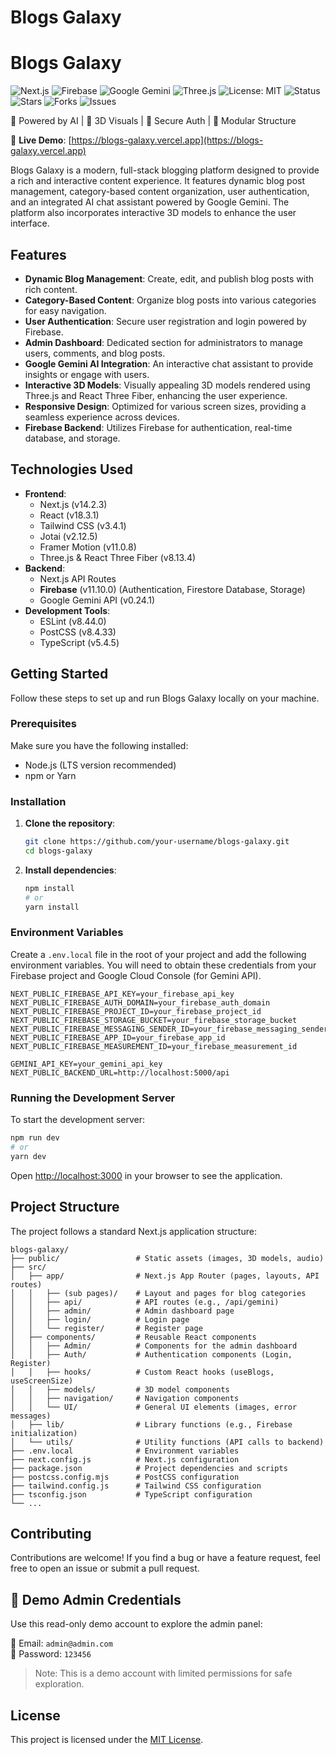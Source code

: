# Blogs Galaxy

# Blogs Galaxy

![Next.js](https://img.shields.io/badge/Next.js-13.4-blue)
![Firebase](https://img.shields.io/badge/Firebase-Backend-yellow)
![Google Gemini](https://img.shields.io/badge/Google%20Gemini-AI%20Assistant-red)
![Three.js](https://img.shields.io/badge/Three.js-3D%20Models-orange)
![License: MIT](https://img.shields.io/badge/License-MIT-green)
![Status](https://img.shields.io/badge/Status-Completed-brightgreen)
![Stars](https://img.shields.io/github/stars/masumsobhan/blogs-galaxy?style=social)
![Forks](https://img.shields.io/github/forks/masumsobhan/blogs-galaxy?style=social)
![Issues](https://img.shields.io/github/issues/masumsobhan/blogs-galaxy)

🧠 Powered by AI | 🎨 3D Visuals | 🔐 Secure Auth | 🧩 Modular Structure

🚀 **Live Demo**: [https://blogs-galaxy.vercel.app](https://blogs-galaxy.vercel.app)

Blogs Galaxy is a modern, full-stack blogging platform designed to provide a rich and interactive content experience. It features dynamic blog post management, category-based content organization, user authentication, and an integrated AI chat assistant powered by Google Gemini. The platform also incorporates interactive 3D models to enhance the user interface.

## Features

- **Dynamic Blog Management**: Create, edit, and publish blog posts with rich content.
- **Category-Based Content**: Organize blog posts into various categories for easy navigation.
- **User Authentication**: Secure user registration and login powered by Firebase.
- **Admin Dashboard**: Dedicated section for administrators to manage users, comments, and blog posts.
- **Google Gemini AI Integration**: An interactive chat assistant to provide insights or engage with users.
- **Interactive 3D Models**: Visually appealing 3D models rendered using Three.js and React Three Fiber, enhancing the user experience.
- **Responsive Design**: Optimized for various screen sizes, providing a seamless experience across devices.
- **Firebase Backend**: Utilizes Firebase for authentication, real-time database, and storage.

## Technologies Used

- **Frontend**:
  - Next.js (v14.2.3)
  - React (v18.3.1)
  - Tailwind CSS (v3.4.1)
  - Jotai (v2.12.5)
  - Framer Motion (v11.0.8)
  - Three.js & React Three Fiber (v8.13.4)
- **Backend**:
  - Next.js API Routes
  - **Firebase** (v11.10.0) (Authentication, Firestore Database, Storage)
  - Google Gemini API (v0.24.1)
- **Development Tools**:
  - ESLint (v8.44.0)
  - PostCSS (v8.4.33)
  - TypeScript (v5.4.5)

## Getting Started

Follow these steps to set up and run Blogs Galaxy locally on your machine.

### Prerequisites

Make sure you have the following installed:

- Node.js (LTS version recommended)
- npm or Yarn

### Installation

1.  **Clone the repository**:
    ```bash
    git clone https://github.com/your-username/blogs-galaxy.git
    cd blogs-galaxy
    ```
2.  **Install dependencies**:
    ```bash
    npm install
    # or
    yarn install
    ```

### Environment Variables

Create a `.env.local` file in the root of your project and add the following environment variables. You will need to obtain these credentials from your Firebase project and Google Cloud Console (for Gemini API).

```
NEXT_PUBLIC_FIREBASE_API_KEY=your_firebase_api_key
NEXT_PUBLIC_FIREBASE_AUTH_DOMAIN=your_firebase_auth_domain
NEXT_PUBLIC_FIREBASE_PROJECT_ID=your_firebase_project_id
NEXT_PUBLIC_FIREBASE_STORAGE_BUCKET=your_firebase_storage_bucket
NEXT_PUBLIC_FIREBASE_MESSAGING_SENDER_ID=your_firebase_messaging_sender_id
NEXT_PUBLIC_FIREBASE_APP_ID=your_firebase_app_id
NEXT_PUBLIC_FIREBASE_MEASUREMENT_ID=your_firebase_measurement_id

GEMINI_API_KEY=your_gemini_api_key
NEXT_PUBLIC_BACKEND_URL=http://localhost:5000/api
```

### Running the Development Server

To start the development server:

```bash
npm run dev
# or
yarn dev
```

Open [http://localhost:3000](http://localhost:3000) in your browser to see the application.

## Project Structure

The project follows a standard Next.js application structure:

```
blogs-galaxy/
├── public/                 # Static assets (images, 3D models, audio)
├── src/
│   ├── app/                # Next.js App Router (pages, layouts, API routes)
│   │   ├── (sub pages)/    # Layout and pages for blog categories
│   │   ├── api/            # API routes (e.g., /api/gemini)
│   │   ├── admin/          # Admin dashboard page
│   │   ├── login/          # Login page
│   │   └── register/       # Register page
│   ├── components/         # Reusable React components
│   │   ├── Admin/          # Components for the admin dashboard
│   │   ├── Auth/           # Authentication components (Login, Register)
│   │   ├── hooks/          # Custom React hooks (useBlogs, useScreenSize)
│   │   ├── models/         # 3D model components
│   │   ├── navigation/     # Navigation components
│   │   └── UI/             # General UI elements (images, error messages)
│   ├── lib/                # Library functions (e.g., Firebase initialization)
│   └── utils/              # Utility functions (API calls to backend)
├── .env.local              # Environment variables
├── next.config.js          # Next.js configuration
├── package.json            # Project dependencies and scripts
├── postcss.config.mjs      # PostCSS configuration
├── tailwind.config.js      # Tailwind CSS configuration
├── tsconfig.json           # TypeScript configuration
└── ...
```

## Contributing

Contributions are welcome! If you find a bug or have a feature request, feel free to open an issue or submit a pull request.

## 🔐 Demo Admin Credentials

Use this read-only demo account to explore the admin panel:

🧑 Email: `admin@admin.com`  
🔑 Password: `123456`

> Note: This is a demo account with limited permissions for safe exploration.

## License

This project is licensed under the [MIT License](LICENSE).
